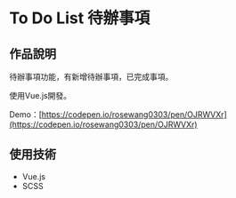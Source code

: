 # To Do List 待辦事項

## 作品說明
待辦事項功能，有新增待辦事項，已完成事項。

使用Vue.js開發。

Demo：[https://codepen.io/rosewang0303/pen/OJRWVXr](https://codepen.io/rosewang0303/pen/OJRWVXr)

## 使用技術
* Vue.js
* SCSS

